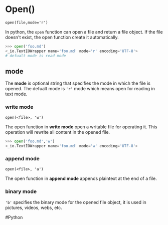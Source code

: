 # Open()

`open(file,mode='r')`

In python, the `open` function can open a file and return a file object.  If the file doesn't exist, the open function create it automatically. 

``` python
>>> open('foo.md')
<_io.TextIOWrapper name='foo.md' mode='r' encoding='UTF-8'>
# defualt mode is read mode
```

## mode

The **mode** is optional string that specifies the mode in which the file is opened. The defualt mode is `'r'` mode which means open for reading in text mode. 

### write mode

`open(<file>, 'w')` 

The open function in **write mode** open a writable file for operating it. This operation will rewrite all content in the opened file.

``` python
>>> open('foo.md','w')
<_io.TextIOWrapper name='foo.md' mode='w' encoding='UTF-8'>
```

### append mode 

`open(<file>, 'a')` 

The open function in **append mode** appends plaintext at the end of a file. 

### binary mode

`'b'` specifies the binary mode for the opened file object, it is used in pictures, videos, webs, etc. 

#Python 
